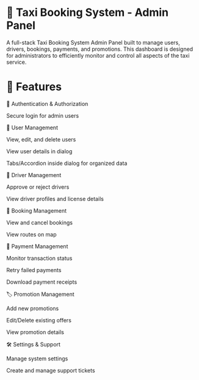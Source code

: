# 🚖 Taxi Booking System - Admin Panel
A full-stack Taxi Booking System Admin Panel built to manage users, drivers, bookings, payments, and promotions. This dashboard is designed for administrators to efficiently monitor and control all aspects of the taxi service.


# 📌 Features
🔐 Authentication & Authorization

Secure login for admin users

👤 User Management

View, edit, and delete users

View user details in dialog

Tabs/Accordion inside dialog for organized data

🚗 Driver Management

Approve or reject drivers

View driver profiles and license details

📅 Booking Management

View and cancel bookings

View routes on map

💸 Payment Management

Monitor transaction status

Retry failed payments

Download payment receipts

🏷️ Promotion Management

Add new promotions

Edit/Delete existing offers

View promotion details

🛠️ Settings & Support

Manage system settings

Create and manage support tickets
